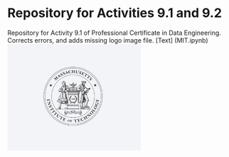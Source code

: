 # Repository for Activities 9.1 and 9.2
Repository for Activity 9.1 of  Professional Certificate in Data Engineering. 
Corrects errors, and adds missing logo image file.
[Text] (MIT.ipynb)
<img src= "./MIT.png" width='300'/>   

